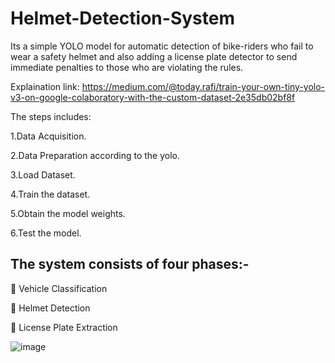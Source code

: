 # Helmet-Detection-System
Its a simple YOLO model for automatic detection of bike-riders who fail to wear a safety helmet and also adding a license plate detector to send immediate penalties to those who are violating the rules.

Explaination link: https://medium.com/@today.rafi/train-your-own-tiny-yolo-v3-on-google-colaboratory-with-the-custom-dataset-2e35db02bf8f

The steps includes:

1.Data Acquisition.

2.Data Preparation according to the yolo.

3.Load Dataset.

4.Train the dataset.

5.Obtain the model weights.

6.Test the model.

## The system consists of four phases:-

 Vehicle Classification

 Helmet Detection

 License Plate Extraction



![image](https://user-images.githubusercontent.com/91131508/134350510-2721b339-e4b3-4e82-9a6c-d0c659bac457.png)
